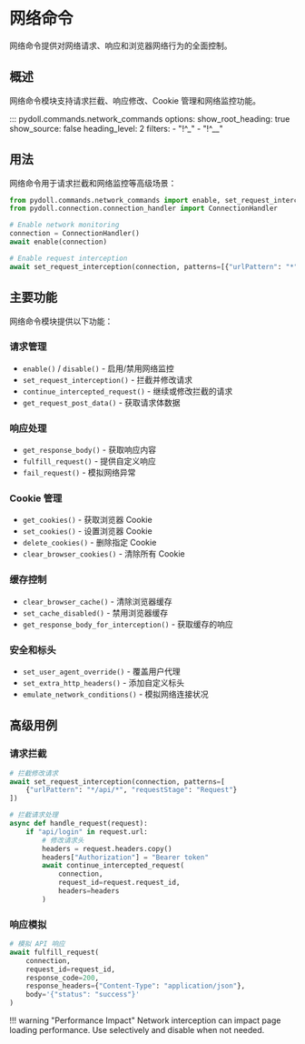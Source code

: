 # 网络命令

网络命令提供对网络请求、响应和浏览器网络行为的全面控制。

## 概述

网络命令模块支持请求拦截、响应修改、Cookie 管理和网络监控功能。

::: pydoll.commands.network_commands
    options:
      show_root_heading: true
      show_source: false
      heading_level: 2
      filters:
        - "!^_"
        - "!^__"

## 用法

网络命令用于请求拦截和网络监控等高级场景：

```python
from pydoll.commands.network_commands import enable, set_request_interception
from pydoll.connection.connection_handler import ConnectionHandler

# Enable network monitoring
connection = ConnectionHandler()
await enable(connection)

# Enable request interception
await set_request_interception(connection, patterns=[{"urlPattern": "*"}])
```

## 主要功能

网络命令模块提供以下功能：


### 请求管理
- `enable()` / `disable()` - 启用/禁用网络监控
- `set_request_interception()` - 拦截并修改请求
- `continue_intercepted_request()` - 继续或修改拦截的请求
- `get_request_post_data()` - 获取请求体数据


### 响应处理
- `get_response_body()` - 获取响应内容
- `fulfill_request()` - 提供自定义响应
- `fail_request()` - 模拟网络异常

### Cookie 管理
- `get_cookies()` - 获取浏览器 Cookie
- `set_cookies()` - 设置浏览器 Cookie
- `delete_cookies()` - 删除指定 Cookie
- `clear_browser_cookies()` - 清除所有 Cookie

### 缓存控制
- `clear_browser_cache()` - 清除浏览器缓存
- `set_cache_disabled()` - 禁用浏览器缓存
- `get_response_body_for_interception()` - 获取缓存的响应

### 安全和标头
- `set_user_agent_override()` - 覆盖用户代理
- `set_extra_http_headers()` - 添加自定义标头
- `emulate_network_conditions()` - 模拟网络连接状况

## 高级用例

### 请求拦截

```python
# 拦截修改请求
await set_request_interception(connection, patterns=[
    {"urlPattern": "*/api/*", "requestStage": "Request"}
])

# 拦截请求处理
async def handle_request(request):
    if "api/login" in request.url:
        # 修改请求头
        headers = request.headers.copy()
        headers["Authorization"] = "Bearer token"
        await continue_intercepted_request(
            connection, 
            request_id=request.request_id,
            headers=headers
        )
```

### 响应模拟
```python
# 模拟 API 响应
await fulfill_request(
    connection,
    request_id=request_id,
    response_code=200,
    response_headers={"Content-Type": "application/json"},
    body='{"status": "success"}'
)
```

!!! warning "Performance Impact"
    Network interception can impact page loading performance. Use selectively and disable when not needed. 